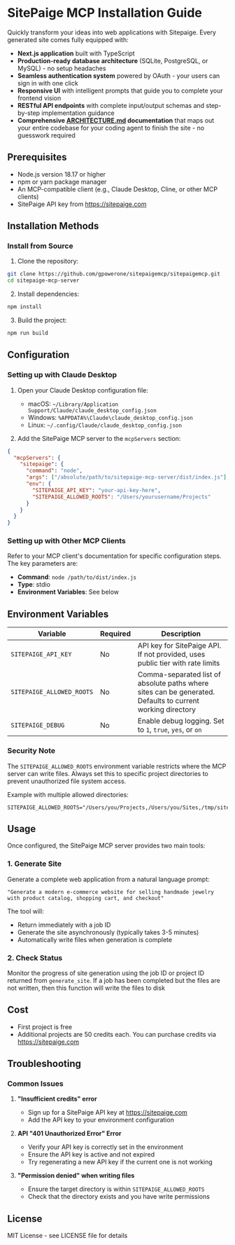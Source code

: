 # SitePaige MCP Installation Guide

Quickly transform your ideas into web applications with Sitepaige. Every generated site comes fully equipped with:

- **Next.js application** built with TypeScript 
- **Production-ready database architecture** (SQLite, PostgreSQL, or MySQL) - no setup headaches
- **Seamless authentication system** powered by OAuth - your users can sign in with one click
- **Responsive UI** with intelligent prompts that guide you to complete your frontend vision
- **RESTful API endpoints** with complete input/output schemas and step-by-step implementation guidance
- **Comprehensive [ARCHITECTURE.md](EXAMPLE_ARCHITECTURE.md) documentation** that maps out your entire codebase for your coding agent to finish the site - no guesswork required

## Prerequisites

- Node.js version 18.17 or higher
- npm or yarn package manager
- An MCP-compatible client (e.g., Claude Desktop, Cline, or other MCP clients)
- SitePaige API key from https://sitepaige.com

## Installation Methods

### Install from Source

1. Clone the repository:
```bash
git clone https://github.com/gpowerone/sitepaigemcp/sitepaigemcp.git
cd sitepaige-mcp-server
```

2. Install dependencies:
```bash
npm install
```

3. Build the project:
```bash
npm run build
```

## Configuration

### Setting up with Claude Desktop

1. Open your Claude Desktop configuration file:
   - macOS: `~/Library/Application Support/Claude/claude_desktop_config.json`
   - Windows: `%APPDATA%\Claude\claude_desktop_config.json`
   - Linux: `~/.config/Claude/claude_desktop_config.json`

2. Add the SitePaige MCP server to the `mcpServers` section:

```json
{
  "mcpServers": {
    "sitepaige": {
      "command": "node",
      "args": ["/absolute/path/to/sitepaige-mcp-server/dist/index.js"],
      "env": {
        "SITEPAIGE_API_KEY": "your-api-key-here",
        "SITEPAIGE_ALLOWED_ROOTS": "/Users/yourusername/Projects"
      }
    }
  }
}
```

### Setting up with Other MCP Clients

Refer to your MCP client's documentation for specific configuration steps. The key parameters are:

- **Command**: `node /path/to/dist/index.js` 
- **Type**: stdio
- **Environment Variables**: See below

## Environment Variables

| Variable | Required | Description |
|----------|----------|-------------|
| `SITEPAIGE_API_KEY` | No | API key for SitePaige API. If not provided, uses public tier with rate limits |
| `SITEPAIGE_ALLOWED_ROOTS` | No | Comma-separated list of absolute paths where sites can be generated. Defaults to current working directory |
| `SITEPAIGE_DEBUG` | No | Enable debug logging. Set to `1`, `true`, `yes`, or `on` |

### Security Note

The `SITEPAIGE_ALLOWED_ROOTS` environment variable restricts where the MCP server can write files. Always set this to specific project directories to prevent unauthorized file system access.

Example with multiple allowed directories:
```
SITEPAIGE_ALLOWED_ROOTS="/Users/you/Projects,/Users/you/Sites,/tmp/sitepaige"
```

## Usage

Once configured, the SitePaige MCP server provides two main tools:

### 1. Generate Site

Generate a complete web application from a natural language prompt:

```
"Generate a modern e-commerce website for selling handmade jewelry with product catalog, shopping cart, and checkout"
```

The tool will:
- Return immediately with a job ID
- Generate the site asynchronously (typically takes 3-5 minutes)
- Automatically write files when generation is complete

### 2. Check Status

Monitor the progress of site generation using the job ID or project ID returned from `generate_site`.
If a job has been completed but the files are not written, then this function will write the files to disk

## Cost

- First project is free
- Additional projects are 50 credits each. You can purchase credits via https://sitepaige.com

## Troubleshooting

### Common Issues

1. **"Insufficient credits" error**
   - Sign up for a SitePaige API key at https://sitepaige.com
   - Add the API key to your environment configuration

2. **API "401 Unauthorized Error" Error**
   - Verify your API key is correctly set in the environment
   - Ensure the API key is active and not expired
   - Try regenerating a new API key if the current one is not working

3. **"Permission denied" when writing files**
   - Ensure the target directory is within `SITEPAIGE_ALLOWED_ROOTS`
   - Check that the directory exists and you have write permissions


## License

MIT License - see LICENSE file for details
